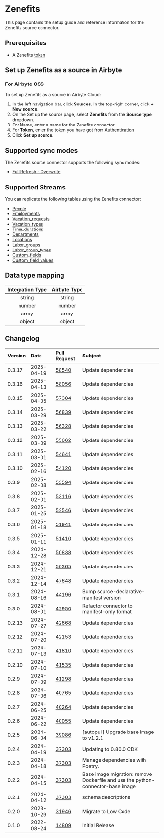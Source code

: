 # Zenefits

This page contains the setup guide and reference information for the Zenefits source connector.

## Prerequisites

- A Zenefits [token](https://developers.zenefits.com/v1.0/docs/auth)

## Set up Zenefits as a source in Airbyte

### For Airbyte OSS

To set up Zenefits as a source in Airbyte Cloud:

1.  In the left navigation bar, click **Sources**. In the top-right corner, click **+ New source**.
2.  On the Set up the source page, select **Zenefits** from the **Source type** dropdown.
3.  For Name, enter a name for the Zenefits connector.
4.  For **Token**, enter the token you have got from [Authentication](https://developers.zenefits.com/v1.0/docs/auth)
5.  Click **Set up source**.

## Supported sync modes

The Zenefits source connector supports the following sync modes:

- [Full Refresh - Overwrite](https://docs.airbyte.com/understanding-airbyte/connections/full-refresh-overwrite/)

## Supported Streams

You can replicate the following tables using the Zenefits connector:

- [People](https://developers.zenefits.com/docs/people)
- [Employments](https://developers.zenefits.com/docs/employment)
- [Vacation_requests](https://developers.zenefits.com/docs/vacation-requests)
- [Vacation_types](https://developers.zenefits.com/docs/vacation-types)
- [Time_durations](https://developers.zenefits.com/docs/time-durations)
- [Departments](https://developers.zenefits.com/docs/department)
- [Locations](https://developers.zenefits.com/docs/location)
- [Labor_groups](https://developers.zenefits.com/docs/labor-groups)
- [Labor_group_types](https://developers.zenefits.com/docs/labor-group-types)
- [Custom_fields](https://developers.zenefits.com/docs/custom-fields)
- [Custom_field_values](https://developers.zenefits.com/docs/custom-field-values)

## Data type mapping

| Integration Type | Airbyte Type |
| :--------------: | :----------: |
|      string      |    string    |
|      number      |    number    |
|      array       |    array     |
|      object      |    object    |

## Changelog

| Version | Date       | Pull Request                                             | Subject                                                                         |
| :------ | :--------- | :------------------------------------------------------- | :------------------------------------------------------------------------------ |
| 0.3.17 | 2025-04-19 | [58540](https://github.com/airbytehq/airbyte/pull/58540) | Update dependencies |
| 0.3.16 | 2025-04-13 | [58056](https://github.com/airbytehq/airbyte/pull/58056) | Update dependencies |
| 0.3.15 | 2025-04-05 | [57384](https://github.com/airbytehq/airbyte/pull/57384) | Update dependencies |
| 0.3.14 | 2025-03-29 | [56839](https://github.com/airbytehq/airbyte/pull/56839) | Update dependencies |
| 0.3.13 | 2025-03-22 | [56328](https://github.com/airbytehq/airbyte/pull/56328) | Update dependencies |
| 0.3.12 | 2025-03-09 | [55662](https://github.com/airbytehq/airbyte/pull/55662) | Update dependencies |
| 0.3.11 | 2025-03-01 | [54641](https://github.com/airbytehq/airbyte/pull/54641) | Update dependencies |
| 0.3.10 | 2025-02-16 | [54120](https://github.com/airbytehq/airbyte/pull/54120) | Update dependencies |
| 0.3.9 | 2025-02-08 | [53594](https://github.com/airbytehq/airbyte/pull/53594) | Update dependencies |
| 0.3.8 | 2025-02-01 | [53116](https://github.com/airbytehq/airbyte/pull/53116) | Update dependencies |
| 0.3.7 | 2025-01-25 | [52546](https://github.com/airbytehq/airbyte/pull/52546) | Update dependencies |
| 0.3.6 | 2025-01-18 | [51941](https://github.com/airbytehq/airbyte/pull/51941) | Update dependencies |
| 0.3.5 | 2025-01-11 | [51410](https://github.com/airbytehq/airbyte/pull/51410) | Update dependencies |
| 0.3.4 | 2024-12-28 | [50838](https://github.com/airbytehq/airbyte/pull/50838) | Update dependencies |
| 0.3.3 | 2024-12-21 | [50365](https://github.com/airbytehq/airbyte/pull/50365) | Update dependencies |
| 0.3.2 | 2024-12-14 | [47648](https://github.com/airbytehq/airbyte/pull/47648) | Update dependencies |
| 0.3.1 | 2024-08-16 | [44196](https://github.com/airbytehq/airbyte/pull/44196) | Bump source-declarative-manifest version |
| 0.3.0 | 2024-08-01 | [42950](https://github.com/airbytehq/airbyte/pull/42950) | Refactor connector to manifest-only format |
| 0.2.13 | 2024-07-27 | [42668](https://github.com/airbytehq/airbyte/pull/42668) | Update dependencies |
| 0.2.12 | 2024-07-20 | [42153](https://github.com/airbytehq/airbyte/pull/42153) | Update dependencies |
| 0.2.11 | 2024-07-13 | [41810](https://github.com/airbytehq/airbyte/pull/41810) | Update dependencies |
| 0.2.10 | 2024-07-10 | [41535](https://github.com/airbytehq/airbyte/pull/41535) | Update dependencies |
| 0.2.9 | 2024-07-09 | [41298](https://github.com/airbytehq/airbyte/pull/41298) | Update dependencies |
| 0.2.8 | 2024-07-06 | [40765](https://github.com/airbytehq/airbyte/pull/40765) | Update dependencies |
| 0.2.7 | 2024-06-25 | [40264](https://github.com/airbytehq/airbyte/pull/40264) | Update dependencies |
| 0.2.6 | 2024-06-22 | [40055](https://github.com/airbytehq/airbyte/pull/40055) | Update dependencies |
| 0.2.5 | 2024-06-04 | [39086](https://github.com/airbytehq/airbyte/pull/39086) | [autopull] Upgrade base image to v1.2.1 |
| 0.2.4 | 2024-04-19 | [37303](https://github.com/airbytehq/airbyte/pull/37303) | Updating to 0.80.0 CDK |
| 0.2.3 | 2024-04-18 | [37303](https://github.com/airbytehq/airbyte/pull/37303) | Manage dependencies with Poetry. |
| 0.2.2 | 2024-04-15 | [37303](https://github.com/airbytehq/airbyte/pull/37303) | Base image migration: remove Dockerfile and use the python-connector-base image |
| 0.2.1 | 2024-04-12 | [37303](https://github.com/airbytehq/airbyte/pull/37303) | schema descriptions |
| 0.2.0 | 2023-10-29 | [31946](https://github.com/airbytehq/airbyte/pull/31946) | Migrate to Low Code |
| 0.1.0 | 2022-08-24 | [14809](https://github.com/airbytehq/airbyte/pull/14809) | Initial Release |
